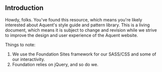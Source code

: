 ## Introduction

Howdy, folks. You've found this resource, which means you're likely interested about Aquent's style guide and pattern library. This is a living document, which means it is subject to change and revision while we strive to improve the design and user experience of the Aquent website.

Things to note:
1. We use the Foundation Sites framework for our SASS/CSS and some of our interactivity.
2. Foundation relies on jQuery, and so do we.
